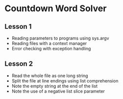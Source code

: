 # Countdown Word Solver

## Lesson 1

* Reading parameters to programs using sys.argv
* Reading files with a context manager
* Error checking with exception handling

## Lesson 2

* Read the whole file as one long string
* Split the file at line endings using list comprehension
* Note the empty string at the end of the list
* Note the use of a negative list slice parameter
